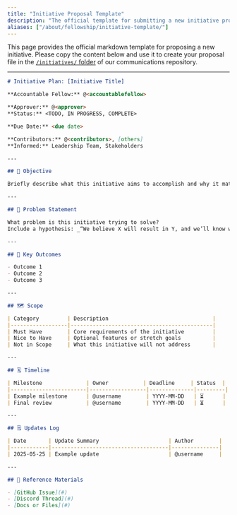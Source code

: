 ```yaml
---
title: "Initiative Proposal Template"
description: "The official template for submitting a new initiative proposal to the Open Neuromorphic community."
aliases: ["/about/fellowship/initiative-template/"]
---
```


This page provides the official markdown template for proposing a new initiative. Please copy the content below and use it to create your proposal file in the [`/initiatives/` folder](https://github.com/open-neuromorphic/communications/tree/main/initiatives) of our communications repository.

---

```markdown
# Initiative Plan: [Initiative Title]

**Accountable Fellow:** @<accountablefellow>

**Approver:** @<approver>
**Status:** <TODO, IN PROGRESS, COMPLETE>

**Due Date:** <due date>

**Contributors:** @<contributors>, [others]
**Informed:** Leadership Team, Stakeholders

---

## 🎯 Objective

Briefly describe what this initiative aims to accomplish and why it matters.

---

## 🧠 Problem Statement

What problem is this initiative trying to solve?
Include a hypothesis: _“We believe X will result in Y, and we’ll know we’ve succeeded if Z.”_

---

## 🧾 Key Outcomes

- Outcome 1
- Outcome 2
- Outcome 3

---

## 🗺️ Scope

| Category         | Description                                 |
|------------------|---------------------------------------------|
| Must Have        | Core requirements of the initiative         |
| Nice to Have     | Optional features or stretch goals          |
| Not in Scope     | What this initiative will not address       |

---

## 🗓️ Timeline

| Milestone              | Owner           | Deadline     | Status  |
|------------------------|------------------|--------------|---------|
| Example milestone      | @username        | YYYY-MM-DD   | ⏳      |
| Final review           | @username        | YYYY-MM-DD   | ⏳      |

---

## 🗒️ Updates Log

| Date       | Update Summary                      | Author        |
|------------|-------------------------------------|---------------|
| 2025-05-25 | Example update                      | @username     |

---

## 🔗 Reference Materials

- [GitHub Issue](#)
- [Discord Thread](#)
- [Docs or Files](#)